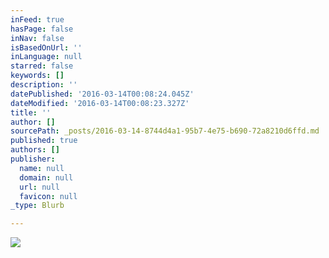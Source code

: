 ```yaml
---
inFeed: true
hasPage: false
inNav: false
isBasedOnUrl: ''
inLanguage: null
starred: false
keywords: []
description: ''
datePublished: '2016-03-14T00:08:24.045Z'
dateModified: '2016-03-14T00:08:23.327Z'
title: ''
author: []
sourcePath: _posts/2016-03-14-8744d4a1-95b7-4e75-b690-72a8210d6ffd.md
published: true
authors: []
publisher:
  name: null
  domain: null
  url: null
  favicon: null
_type: Blurb

---
```

![](https://s3-us-west-2.amazonaws.com/the-grid-img/p/7e6e1422557fefc9da51e51fe9535832737d3f6b.jpg)